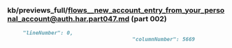 ### kb/previews_full/flows__new_account_entry_from_your_personal_account@auth.har.part047.md (part 002)

```md
     "lineNumber": 0,
                                        "columnNumber": 5669

```

```

